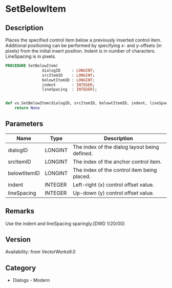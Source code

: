 # SetBelowItem

## Description
Places the specified control item below a previously inserted control item. Additional positioning can be performed by specifying x- and y-offsets (in pixels) from the initial insert position. Indent is in number of characters. LineSpacing is in pixels.

```pascal
PROCEDURE SetBelowItem(
				dialogID     : LONGINT;
				srcItemID    : LONGINT;
				belowtItemID : LONGINT;
				indent       : INTEGER;
				lineSpacing  : INTEGER);
```

```python

def vs.SetBelowItem(dialogID, srcItemID, belowtItemID, indent, lineSpacing):
    return None
```

## Parameters
|Name|Type|Description|
|---|---|---|
|dialogID|LONGINT|The index of the dialog layout being defined.|
|srcItemID|LONGINT|The index of the anchor control item.|
|belowtItemID|LONGINT|The index of the control item being placed.|
|indent|INTEGER|Left-right (x) control offset value.|
|lineSpacing|INTEGER|Up-down (y) control offset value.|

## Remarks
Use the indent and lineSpacing sparingly.[DWD 1/20/00]

## Version
Availability: from VectorWorks9.0
## Category
* Dialogs - Modern

